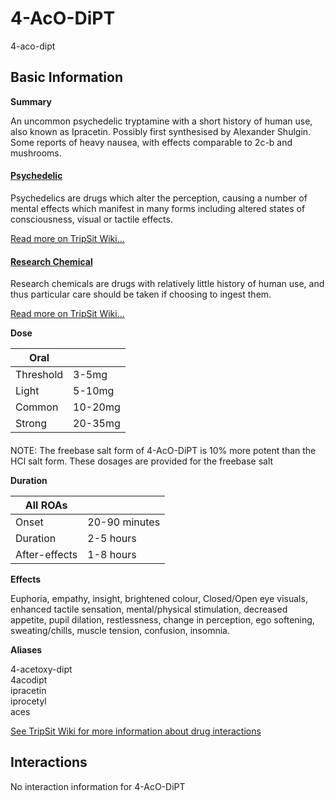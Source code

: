 # 4-AcO-DiPT

4-aco-dipt

## Basic Information

**Summary**

An uncommon psychedelic tryptamine with a short history of human use, also known as Ipracetin. Possibly first synthesised by Alexander Shulgin. Some reports of heavy nausea, with effects comparable to 2c-b and mushrooms.

#### [Psychedelic](/category/psychedelic)

Psychedelics are drugs which alter the perception, causing a number of mental effects which manifest in many forms including altered states of consciousness, visual or tactile effects.

[Read more on TripSit Wiki...](#{category.wiki})

#### [Research Chemical](/category/research-chemical)

Research chemicals are drugs with relatively little history of human use, and thus particular care should be taken if choosing to ingest them.

[Read more on TripSit Wiki...](#{category.wiki})

**Dose**

| Oral      |         |
| --------- | ------- |
| Threshold | 3-5mg   |
| Light     | 5-10mg  |
| Common    | 10-20mg |
| Strong    | 20-35mg |

#### 

 NOTE: The freebase salt form of 4-AcO-DiPT is 10% more potent than the HCl salt form. These dosages are provided for the freebase salt

**Duration**

| All ROAs      |               |
| ------------- | ------------- |
| Onset         | 20-90 minutes |
| Duration      | 2-5 hours     |
| After-effects | 1-8 hours     |

**Effects**

Euphoria, empathy, insight, brightened colour, Closed/Open eye visuals, enhanced tactile sensation, mental/physical stimulation, decreased appetite, pupil dilation, restlessness, change in perception, ego softening, sweating/chills, muscle tension, confusion, insomnia.

**Aliases**

4-acetoxy-dipt  
4acodipt  
ipracetin  
iprocetyl  
aces  

[See TripSit Wiki for more information about drug interactions](http://combo.tripsit.me/)

## Interactions

No interaction information for 4-AcO-DiPT